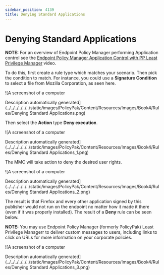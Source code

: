 ```yaml
---
sidebar_position: 4139
title: Denying Standard Applications
---
```


# Denying Standard Applications

**NOTE:** For an overview of Endpoint Policy Manager performing Application control see the [Endpoint Policy Manager Application Control with PP Least Privilege Manager](../../Video/LeastPrivilege/ApplicationControl "Endpoint Policy Manager Application Control with PP Least Privilege Manager") video.

To do this, first create a rule type which matches your scenario. Then pick the condition to match. For instance, you could use a **Signature Condition** to select a file from Mozilla Corporation, as seen here.

![A screenshot of a computer

Description automatically generated](../../../../../../static/images/PolicyPak/Content/Resources/Images/Book4/Rules/Denying Standard Applications.png)

Then select the **Action** type **Deny execution**.

![A screenshot of a computer

Description automatically generated](../../../../../../static/images/PolicyPak/Content/Resources/Images/Book4/Rules/Denying Standard Applications_1.png)

The MMC will take action to deny the desired user rights.

![A screenshot of a computer

Description automatically generated](../../../../../../static/images/PolicyPak/Content/Resources/Images/Book4/Rules/Denying Standard Applications_2.png)

The result is that Firefox and every other application signed by this publisher would not run on the endpoint no matter how it made it there (even if it was properly installed). The result of a **Deny** rule can be seen below.

**NOTE:** You may use Endpoint Policy Manager (formerly PolicyPak) Least Privilege Managerr to deliver custom messages to users, including links to click on URLs for more information on your corporate policies.

![A screenshot of a computer

Description automatically generated](../../../../../../static/images/PolicyPak/Content/Resources/Images/Book4/Rules/Denying Standard Applications_3.png)